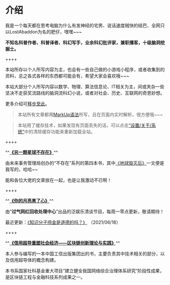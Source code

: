 # 介绍

我是一个每天都在思考电脑为什么有发神经的宅男、说话速度贼快的结巴、全网只以LostAbaddon为名的肥仔，嘿嘿~~~

**不知名科普作者、科普译者、科幻写手，业余科幻批评家，兼职播客，十级脑洞挖掘士。**


++++


本站所存以个人所写内容为主，也会有一些自己做的小游戏小程序，或者收集到的资料，总之各式各样的东西都可能会有，希望大家会喜欢哦~~~

本站大部分个人所写内容以数学、物理、算法信息论、IT相关为主，间或夹杂一些坚决不走获奖流路线的脑洞流科幻小说，或者对社会、历史、互联网的奇思妙想。

更多介绍可[移步至此](/article/resume.md)。

>	本站所有文章都用[MarkUp语法](/page/markup)所写，且在页面内实时解析，很方便哦~~~

>	本站用了缓存技术，如果发现有页面丢失的话，可以点击[“设置/关于/系统”](/page/about)中的清除缓存功能来重新加载全站。


++++

^^**[《另一颗星球不存在》](https://book.douban.com/subject/35898060/)**^^

由未来事务管理局创办的“不存在”系列的第四本书，其中[《地球毁灭后》](/article/novel/scific/ifearthdoomed.mu)一文便是我写的，哈哈~~

能和各位大佬的文章放在一起，也是让我激动不已啊！


++++


^^**[《你的月亮黑了心》](/article/essay/blackmoon.md)**^^

由“__过气网红回收处理中心__”出品的泛娱乐清谈节目，每周一零点更新，敬请期待！

最近更新：[《知识分子捞金是道德的吗？》](https://www.xiaoyuzhoufm.com/episode/60ccc079afc14743da17f601) （2021/06/18）


++++


^^**[《信用超导重塑社会经济——区块链创新理论与实践》](https://detail.tmall.com/item.htm?id=645784153731)**^^

本人参与编写的一本中国工信出版集团出的书，主要负责其中技术相关的部分，以及信用超导体的概念构建。

本书系国家社科基金重大项目“建立健全我国网络综合治理体系研究”阶段性成果，是区块链工程与金融科技系列成果之一。